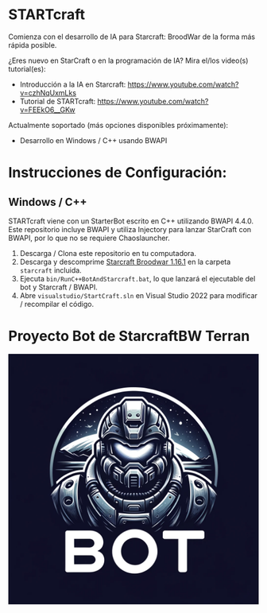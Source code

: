 # STARTcraft

Comienza con el desarrollo de IA para Starcraft: BroodWar de la forma más rápida posible.

¿Eres nuevo en StarCraft o en la programación de IA? Mira el/los video(s) tutorial(es):
* Introducción a la IA en Starcraft: https://www.youtube.com/watch?v=czhNqUxmLks
* Tutorial de STARTcraft: https://www.youtube.com/watch?v=FEEkO6__GKw

Actualmente soportado (más opciones disponibles próximamente):
* Desarrollo en Windows / C++ usando BWAPI

# Instrucciones de Configuración:

## Windows / C++

STARTcraft viene con un StarterBot escrito en C++ utilizando BWAPI 4.4.0. Este repositorio incluye BWAPI y utiliza Injectory para lanzar StarCraft con BWAPI, por lo que no se requiere Chaoslauncher.

1. Descarga / Clona este repositorio en tu computadora.
2. Descarga y descomprime [Starcraft Broodwar 1.16.1](http://www.cs.mun.ca/~dchurchill/startcraft/scbw_bwapi440.zip) en la carpeta `starcraft` incluida.
3. Ejecuta `bin/RunC++BotAndStarcraft.bat`, lo que lanzará el ejecutable del bot y Starcraft / BWAPI.
4. Abre `visualstudio/StartCraft.sln` en Visual Studio 2022 para modificar / recompilar el código.

# Proyecto Bot de StarcraftBW Terran
![logo](images/logo.png)
